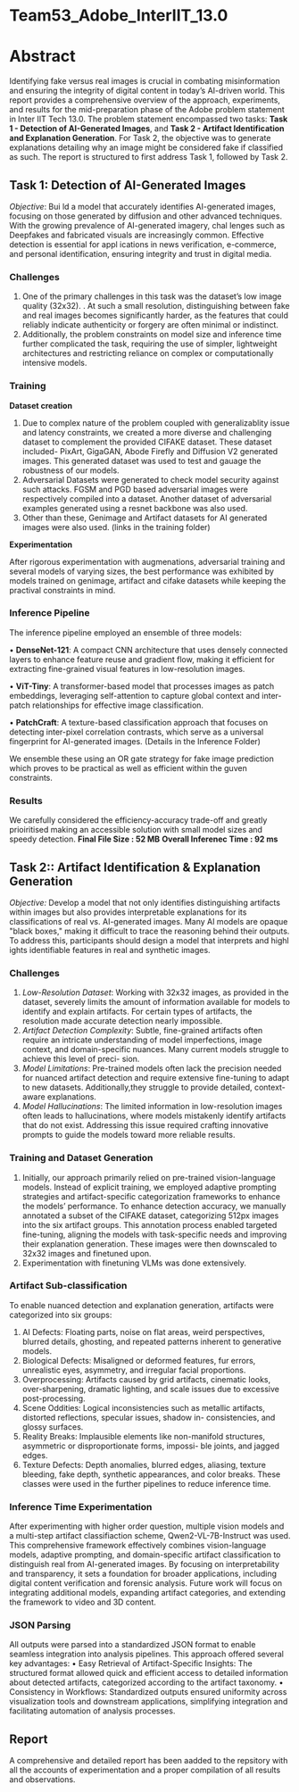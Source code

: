 # Team53_Adobe_InterIIT_13.0

# **Abstract**

Identifying fake versus real images is crucial in combating misinformation and ensuring the integrity of digital content in today’s
AI-driven world. This report provides a comprehensive overview of the approach, experiments, and results for the mid-preparation phase of the Adobe problem statement in Inter IIT Tech 13.0. The problem statement encompassed two tasks:
**Task 1 - Detection of AI-Generated Images**, and **Task 2 - Artifact Identification and Explanation Generation**. For Task 2, the objective was to generate explanations detailing why an image might be considered fake if classified as such. The report is structured to first address Task 1, followed by Task 2.


## **Task 1: Detection of AI-Generated Images**

*Objective*:
Bui ld a model that accurately identifies AI-generated images, focusing on those generated by diffusion and other advanced techniques. With the growing prevalence of AI-generated imagery, chal lenges such as Deepfakes and fabricated visuals are increasingly common. Effective detection is essential for appl ications in news verification, e-commerce, and personal identification, ensuring integrity and trust in digital media.

### **Challenges**

1. One of the primary challenges in this task was the dataset’s low image quality (32x32). . At such a small resolution, distinguishing between fake and real images becomes significantly harder, as the features that could reliably indicate authenticity or forgery are often minimal or indistinct.
2. Additionally, the problem constraints on model size and inference time further complicated the task, requiring the use of simpler, lightweight architectures and restricting reliance on complex or computationally intensive models.

### **Training**

**Dataset creation**

1. Due to complex nature of the problem coupled with generalizablity issue and latency constraints, we created a more diverse and challenging dataset to complement the provided CIFAKE dataset. These dataset included- PixArt, GigaGAN, Abode Firefly and Diffusion V2 generated images.
This generated dataset was used to test and gauage the robustness of our models.
2. Adversarial Datasets were generated to check model security against such attacks. FGSM and PGD based adversarial images were respectively compiled into a dataset. Another dataset of adversarial examples generated using a resnet backbone was also used.
3. Other than these, Genimage and Artifact datasets for AI generated images were also used. (links in the training folder)

**Experimentation**

After rigorous experimentation with augmenations, adversarial training and several models of varying sizes, the best performance was exhibited by models trained on genimage, artifact and cifake datasets while keeping the practival constraints in mind.


### **Inference Pipeline**

The inference pipeline employed an ensemble of three models:

• **DenseNet-121**: A compact CNN architecture that uses densely connected layers to enhance feature reuse and gradient flow, making it efficient for extracting fine-grained visual features in low-resolution images.

• **ViT-Tiny**: A transformer-based model that processes images as patch embeddings, leveraging self-attention to capture global context and inter-patch relationships for effective image classification.

• **PatchCraft**: A texture-based classification approach that focuses on detecting inter-pixel correlation contrasts, which serve as a universal fingerprint for AI-generated images.
(Details in the Inference Folder)

We ensemble these using an OR gate strategy for fake image prediction which proves to be practical as well as efficient within the guven constraints.

### Results

We carefully considered the efficiency-accuracy trade-off and greatly prioiritised making an accessible solution with small model sizes and speedy detection.
**Final File Size : 52 MB**
**Overall Inferenec Time : 92 ms**

## **Task 2:: Artifact Identification & Explanation Generation**

*Objective:*
Develop a model that not only identifies distinguishing artifacts within images but also provides interpretable explanations for its classifications of real vs. AI-generated images. Many AI models are opaque "black boxes," making it difficult to trace the reasoning behind their outputs. To address this, participants should design a model that interprets and highl ights identifiable features in real and synthetic images.

### **Challenges**

1. *Low-Resolution Dataset*: Working with 32x32 images, as provided in the dataset, severely limits the amount of information available for models to identify and explain artifacts. For certain types of artifacts, the resolution made accurate detection nearly impossible.
2. *Artifact Detection Complexity*: Subtle, fine-grained artifacts often require an intricate understanding of model imperfections, image context, and domain-specific nuances. Many current models struggle to achieve this level of preci-
sion.
3. *Model Limitations*: Pre-trained models often lack the precision needed for nuanced artifact detection and require extensive fine-tuning to adapt to new datasets. Additionally,they struggle to provide detailed, context-aware explanations.
4. *Model Hallucinations*: The limited information in low-resolution images often leads to hallucinations, where models mistakenly identify artifacts that do not exist. Addressing this issue required crafting innovative prompts to guide the models toward more reliable results.

### **Training and Dataset Generation**

1. Initially, our approach primarily relied on pre-trained vision-language models. Instead of explicit training, we employed adaptive prompting strategies and artifact-specific categorization frameworks to enhance the models’ performance. To enhance detection accuracy, we manually annotated a subset of the CIFAKE dataset, categorizing
512px images into the six artifact groups. This annotation process enabled targeted fine-tuning, aligning the models with task-specific needs and improving their explanation generation. These images were then downscaled to 32x32 images and finetuned upon.
2. Experimentation with finetuning VLMs was done extensively.

### **Artifact Sub-classification**

To enable nuanced detection and explanation generation, artifacts were categorized into six groups:
1. AI Defects: Floating parts, noise on flat areas, weird perspectives, blurred details, ghosting, and repeated patterns
inherent to generative models.
2. Biological Defects: Misaligned or deformed features, fur errors, unrealistic eyes, asymmetry, and irregular facial
proportions.
3. Overprocessing: Artifacts caused by grid artifacts, cinematic looks, over-sharpening, dramatic lighting, and scale
issues due to excessive post-processing.
4. Scene Oddities: Logical inconsistencies such as metallic artifacts, distorted reflections, specular issues, shadow in-
consistencies, and glossy surfaces.
5. Reality Breaks: Implausible elements like non-manifold structures, asymmetric or disproportionate forms, impossi-
ble joints, and jagged edges.
6. Texture Defects: Depth anomalies, blurred edges, aliasing, texture bleeding, fake depth, synthetic appearances, and
color breaks.
These classes were used in the further pipelines to reduce inference time.

### **Inference Time Experimentation**

After experimenting with higher order question, multiple vision models and a multi-step artifact classifiaction scheme, Qwen2-VL-7B-Instruct was used. 
This comprehensive framework effectively combines vision-language models, adaptive prompting, and domain-specific artifact classification to distinguish real from AI-generated images. By focusing on interpretability and transparency, it sets a foundation for broader applications, including digital content verification and forensic
analysis. Future work will focus on integrating additional models, expanding artifact categories, and extending the framework to video and 3D content.

### **JSON Parsing**

All outputs were parsed into a standardized JSON format to enable seamless integration into analysis pipelines. This approach offered several key advantages:
• Easy Retrieval of Artifact-Specific Insights: The structured format allowed quick and efficient access to detailed
information about detected artifacts, categorized according
to the artifact taxonomy.
• Consistency in Workflows: Standardized outputs ensured uniformity across visualization tools and downstream
applications, simplifying integration and facilitating automation of analysis processes.


## Report 
A comprehensive and detailed report has been aadded to the repsitory with all the accounts of experimentation and a proper compilation of all results and observations.









